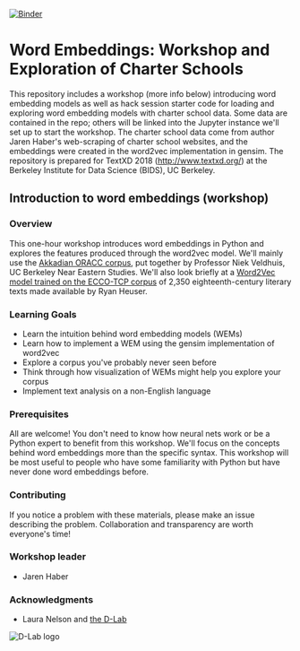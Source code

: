[![Binder](https://mybinder.org/badge_logo.svg)](https://mybinder.org/v2/gh/jhaber-zz/charters4textxd2018/master)
# Word Embeddings: Workshop and Exploration of Charter Schools
This repository includes a workshop (more info below) introducing word embedding models as well as hack session starter code for loading and exploring word embedding models with charter school data. Some data are contained in the repo; others will be linked into the Jupyter instance we'll set up to start the workshop. The charter school data come from author Jaren Haber's web-scraping of charter school websites, and the embeddings were created in the word2vec implementation in gensim. The repository is prepared for TextXD 2018 (http://www.textxd.org/) at the Berkeley Institute for Data Science (BIDS), UC Berkeley. 


## Introduction to word embeddings (workshop)

### Overview
This one-hour workshop introduces word embeddings in Python and explores the features produced through the word2vec model. We'll mainly use the [Akkadian ORACC corpus](https://github.com/niekveldhuis/Word2vec), put together by Professor Niek Veldhuis, UC Berkeley Near Eastern Studies. We'll also look briefly at a <a href="http://ryanheuser.org/word-vectors-1/">Word2Vec model trained on the ECCO-TCP corpus</a> of 2,350 eighteenth-century literary texts made available by Ryan Heuser.

### Learning Goals
* Learn the intuition behind word embedding models (WEMs)
* Learn how to implement a WEM using the gensim implementation of word2vec
* Explore a corpus you've probably never seen before
* Think through how visualization of WEMs might help you explore your corpus
* Implement text analysis on a non-English language

### Prerequisites
All are welcome! You don't need to know how neural nets work or be a Python expert to benefit from this workshop. We'll focus on the concepts behind word embeddings more than the specific syntax. This workshop will be most useful to people who have some familiarity with Python but have never done word embeddings before.

### Contributing
If you notice a problem with these materials, please make an issue describing the problem. Collaboration and transparency are worth everyone's time!

### Workshop leader
* Jaren Haber

### Acknowledgments
* Laura Nelson and [the D-Lab](http://dlab.berkeley.edu/)

![D-Lab logo](img/logo.jpg)
